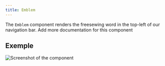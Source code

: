 ```yaml
---
title: Emblem
---
```


The `Emblem` component renders the freesewing word in the top-left of our navigation bar.<Fixme> Add more documentation for this component </Fixme>

## Exemple

![Screenshot of the component](example.png)

